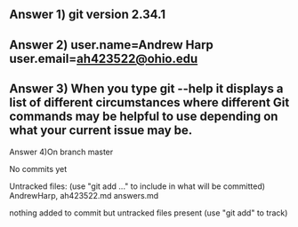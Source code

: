 Answer 1)  git version 2.34.1
------------------------------------------------------------------------
Answer 2) user.name=Andrew Harp
	  user.email=ah423522@ohio.edu
-----------------------------------------------------------------------  
Answer 3) When you type git --help it displays a list of different circumstances where different Git commands may be helpful to use depending on what your current issue may be.
------------------------------------------------------------------------
Answer 4)On branch master

No commits yet

Untracked files:
  (use "git add <file>..." to include in what will be committed)
	AndrewHarp, ah423522.md
	answers.md

nothing added to commit but untracked files present (use "git add" to track)

